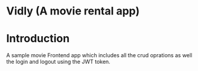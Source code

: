 # Vidly (A movie rental app)

# Introduction

A sample movie Frontend app which includes all the crud oprations as well the login and logout using the JWT token.
